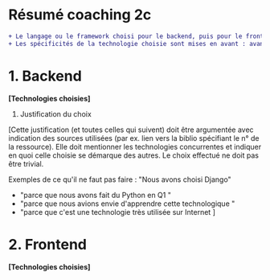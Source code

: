 # Résumé coaching 2c 
```diff
+ Le langage ou le framework choisi pour le backend, puis pour le frontend est décrit et il s'agit de technologies "intéressantes" dans le cadre du projet.
+ Les spécificités de la technologie choisie sont mises en avant : avantages / inconvénients et comparaison avec min.  deux technologies concurrentes.  
```

# 1. Backend

**[Technologies choisies]**

1. Justification du choix 

[Cette justification (et toutes celles qui suivent) doit être argumentée avec indication des sources utilisées (par ex. lien vers la biblio spécifiant le n° de la ressource). Elle doit mentionner les technologies concurrentes et indiquer en quoi celle choisie se démarque des autres.  Le choix effectué ne doit pas être trivial.  

Exemples de ce qu'il ne faut pas faire : 
"Nous avons choisi Django" 
- "parce que nous avons fait du Python en Q1 "
- "parce que nous avions envie d'apprendre cette technologique "
- "parce que c'est une technologie très utilisée sur Internet ]

# 2. Frontend

**[Technologies choisies]**

